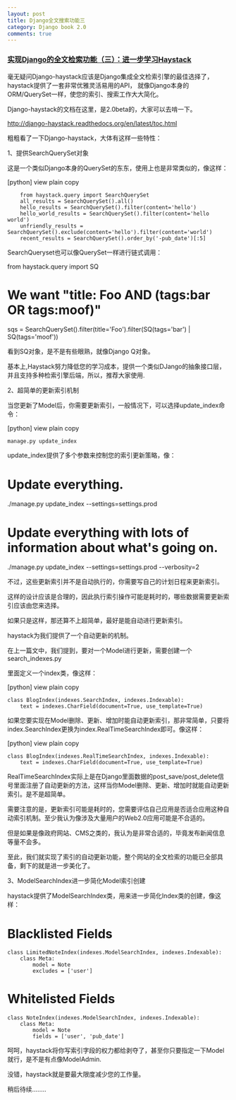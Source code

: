 ```yaml
---
layout: post
title: Django全文搜索功能三 
category: Django book 2.0
comments: true
---
```


### [实现Django的全文检索功能（三）：进一步学习Haystack ](http://blog.csdn.net/wenxuansoft/article/details/8172766) 

毫无疑问Django-haystack应该是Django集成全文检索引擎的最佳选择了，haystack提供了一套非常优雅灵活易用的API， 就像Django本身的ORM/QuerySet一样，使您的索引、搜索工作大大简化。

Django-haystack的文档在这里，是2.0beta的，大家可以去啃一下。

http://django-haystack.readthedocs.org/en/latest/toc.html


粗粗看了一下Django-haystack，大体有这样一些特性：


1、提供SearchQuerySet对象

这是一个类似Django本身的QuerySet的东东，使用上也是非常类似的，像这样：

[python] view plain copy

```
    from haystack.query import SearchQuerySet  
    all_results = SearchQuerySet().all()  
    hello_results = SearchQuerySet().filter(content='hello')  
    hello_world_results = SearchQuerySet().filter(content='hello world')  
    unfriendly_results = SearchQuerySet().exclude(content='hello').filter(content='world')  
    recent_results = SearchQuerySet().order_by('-pub_date')[:5]  
```

SearchQueryset也可以像QuerySet一样进行链式调用：

from haystack.query import SQ

# We want "title: Foo AND (tags:bar OR tags:moof)"
sqs = SearchQuerySet().filter(title='Foo').filter(SQ(tags='bar') | SQ(tags='moof'))


看到SQ对象，是不是有些眼熟，就像Django Q对象。

基本上,Haystack努力降低您的学习成本，提供一个类似DJango的抽象接口层，并且支持多种检索引擎后端，所以，推荐大家使用.


2、超简单的更新索引机制

当您更新了Model后，你需要更新索引，一般情况下，可以选择update_index命令：

[python] view plain copy

    manage.py update_index  


update_index提供了多个参数来控制您的索引更新策略，像：

# Update everything.
./manage.py update_index --settings=settings.prod

# Update everything with lots of information about what's going on.
./manage.py update_index --settings=settings.prod --verbosity=2

不过，这些更新索引并不是自动执行的，你需要写自己的计划日程来更新索引。

这样的设计应该是合理的，因此执行索引操作可能是耗时的，哪些数据需要更新索引应该由您来选择。

如果只是这样，那还算不上超简单，最好是能自动进行更新索引。


haystack为我们提供了一个自动更新的机制。

在上一篇文中，我们提到，要对一个Model进行更新，需要创建一个search_indexes.py

里面定义一个index类，像这样：

[python] view plain copy

    class BlogIndex(indexes.SearchIndex, indexes.Indexable):  
        text = indexes.CharField(document=True, use_template=True)      


如果您要实现在Model删除、更新、增加时能自动更新索引，那非常简单，只要将index.SearchIndex更换为index.RealTimeSearchIndex即可。像这样：

[python] view plain copy

    class BlogIndex(indexes.RealTimeSearchIndex, indexes.Indexable):  
        text = indexes.CharField(document=True, use_template=True)      

RealTimeSearchIndex实际上是在Django里面数据的post_save/post_delete信号里面注册了自动更新的方法，这样当你Model删除、更新、增加时就能自动更新索引。是不是超简单。

需要注意的是，更新索引可能是耗时的，您需要评估自己应用是否适合应用这种自动索引机制。至少我认为像涉及大量用户的Web2.0应用可能是不合适的。

但是如果是像政府网站、CMS之类的，我认为是非常合适的，毕竟发布新闻信息等量不会多。

至此，我们就实现了索引的自动更新功能，整个网站的全文检索的功能已全部具备，剩下的就是进一步美化了。


3、ModelSearchIndex进一步简化Model索引创建

haystack提供了ModelSearchIndex类，用来进一步简化Index类的创建，像这样：

# Blacklisted Fields

```
class LimitedNoteIndex(indexes.ModelSearchIndex, indexes.Indexable):
    class Meta:
        model = Note
        excludes = ['user']
```

# Whitelisted Fields

```
class NoteIndex(indexes.ModelSearchIndex, indexes.Indexable):
    class Meta:
        model = Note
        fields = ['user', 'pub_date']
```

呵呵，haystack将你写索引字段的权力都给剥夺了，甚至你只要指定一下Model就行，是不是有点像ModelAdmin.

没错，haystack就是要最大限度减少您的工作量。



稍后待续........